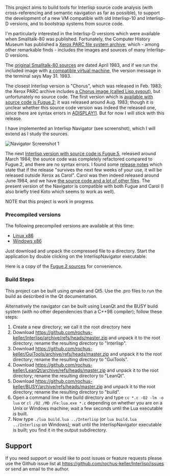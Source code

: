 This project aims to build tools for Interlisp source code analysis (with cross-referencing and semantic navigation as far as possible), to support the development of a new VM compatible with old Interlisp-10 and Interlisp-D versions, and to bootstrap systems from source code.

I'm particularly interested in the Interlisp-D versions which were available when Smalltalk-80 was published. Fortunately, the Computer History Museum has published a [Xerox PARC file system archive](https://xeroxparcarchive.computerhistory.org/), which - among other remarkable finds - includes the images and sources of many Interlisp-D versions.

The [original Smalltalk-80 sources](http://www.wolczko.com/st80/image.tar.gz) are dated April 1983, and if we run the included image with [a compatible virtual machine](https://github.com/rochus-keller/Smalltalk), the version message in the terminal says May 31. 1983. 

The closest Interlisp version is "Chorus", which was released in Feb. 1983; the Xerox PARC archive includes [a Chorus image (called Lisp.sysout)](https://xeroxparcarchive.computerhistory.org/eris/lisp/chorus/basics/.index.html), but unfortunately no source code. The first version which is [available with source code is Fugue.2](https://xeroxparcarchive.computerhistory.org/eris/lisp/fugue.2/sources/.index.html); it was released around Aug. 1983; though it is unclear whether this source code version was indeed the released one, since there are syntax errors in [ADISPLAY!1](https://xeroxparcarchive.computerhistory.org/eris/lisp/fugue.2/sources/.ADISPLAY!1.html). But for now I will stick with this release.

I have implemented an Interlisp Navigator (see screenshot), which I will extend as I study the sources.

![Navigator Screenshot 1](http://software.rochus-keller.ch/interlisp-navigator-screenshot-0.2.0-1.png)


The next [Interlisp version with source code is Fugue.5](https://xeroxparcarchive.computerhistory.org/eris/lisp/fugue.5/.index.html), released around March 1984; the source code was completely refactored compared to Fugue.2, and there are no syntax errors. I found some [release notes](https://xeroxparcarchive.computerhistory.org/erinyes/lisp/fugue.6/doc/.CAROLRELEASE.TED!1.html) which state that if the release "survives the next few weeks of your use, it will be released outside Xerox as Carol". Carol was then indeed released around June 1984, and we have [the source code and a lot of other files](https://xeroxparcarchive.computerhistory.org/eris/lisp/carol/.index.html). The present version of the Navigator is compatible with both Fugue and Carol (I also briefly tried Koto which seems to work as well).

NOTE that this project is work in progress.

### Precompiled versions

The following precompiled versions are available at this time:

- [Linux x86](http://software.rochus-keller.ch/InterlispTools_linux_i386.tar.gz)
- [Windows x86](http://software.rochus-keller.ch/InterlispTools_win32.zip)

Just download and unpack the compressed file to a directory. Start the application by double clicking on the InterlispNavigator executable. 

Here is a copy of the [Fugue.2 sources](http://software.rochus-keller.ch/interlisp-fugue-2-sources.zip) for convenience.

### Build Steps

This project can be built using qmake and Qt5. Use the .pro files to run the build as described in the Qt documentation. 

Alternatively the navigator can be built using LeanQt and the BUSY build system (with no other dependencies than a C++98 compiler); follow these steps:

1. Create a new directory; we call it the root directory here
1. Download https://github.com/rochus-keller/Interlisp/archive/refs/heads/master.zip and unpack it to the root directory; rename the resulting directory to "Interlisp".
1. Download https://github.com/rochus-keller/GuiTools/archive/refs/heads/master.zip and unpack it to the root directory; rename the resulting directory to "GuiTools".
1. Download https://github.com/rochus-keller/LeanQt/archive/refs/heads/master.zip and unpack it to the root directory; rename the resulting directory to "LeanQt".
1. Download https://github.com/rochus-keller/BUSY/archive/refs/heads/master.zip and unpack it to the root directory; rename the resulting directory to "build".
1. Open a command line in the build directory and type `cc *.c -O2 -lm -o lua` or `cl /O2 /MD /Fe:lua.exe *.c` depending on whether you are on a Unix or Windows machine; wait a few seconds until the Lua executable is built.
1. Now type `./lua build.lua ../Interlisp` (or `lua build.lua ../Interlisp` on Windows); wait until the InterlispNavigator executable is built; you find it in the output subdirectory.

## Support

If you need support or would like to post issues or feature requests please use the Github issue list at https://github.com/rochus-keller/Interlisp/issues or send an email to the author.
